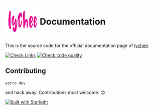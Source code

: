 <img align="left" width="110" height="110" src="./public/icon.svg">

# Documentation

<br clear="both"/>

This is the source code for the official documentation page of [lychee].

[![Check Links](https://github.com/lycheeverse/lycheeverse.github.io/actions/workflows/links.yml/badge.svg)](https://github.com/lycheeverse/lycheeverse.github.io/actions/workflows/links.yml)
[![Check code quality](https://github.com/lycheeverse/lycheeverse.github.io/actions/workflows/pull_request.yml/badge.svg)](https://github.com/lycheeverse/lycheeverse.github.io/actions/workflows/pull_request.yml)

## Contributing

```shell
astro dev
```

and hack away. Contributions most welcome. 😊

[lychee]: https://github.com/lycheeverse/lychee

[![Built with Starlight](https://astro.badg.es/v2/built-with-starlight/tiny.svg)](https://starlight.astro.build)
